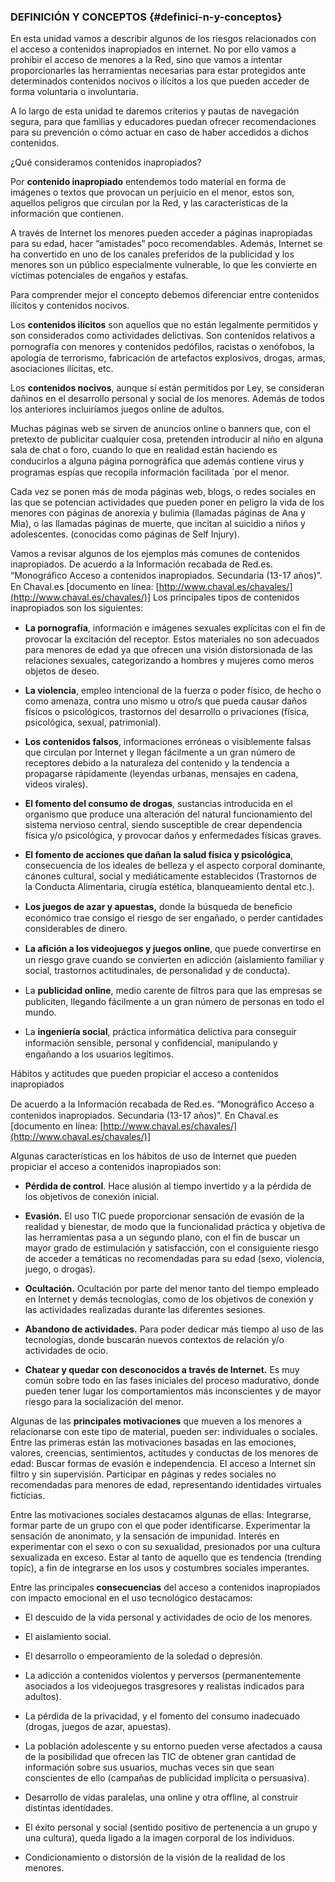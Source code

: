 ### DEFINICIÓN Y CONCEPTOS {#definici-n-y-conceptos}

En esta unidad vamos a describir algunos de los riesgos relacionados con el acceso a contenidos inapropiados en internet. No por ello vamos a prohibir el acceso de menores a la Red, sino que vamos a intentar proporcionarles las herramientas necesarias para estar protegidos ante determinados contenidos nocivos o ilícitos a los que pueden acceder de forma voluntaria o involuntaria.

A lo largo de esta unidad te daremos criterios y pautas de navegación segura, para que familias y educadores puedan ofrecer recomendaciones para su prevención o cómo actuar en caso de haber accedidos a dichos contenidos.

¿Qué consideramos contenidos inapropiados?

Por **contenido inapropiado** entendemos todo material en forma de imágenes o textos que provocan un perjuicio en el menor, estos son, aquellos peligros que circulan por la Red, y las características de la información que contienen.

A través de Internet los menores pueden acceder a páginas inapropiadas para su edad, hacer “amistades” poco recomendables. Además, Internet se ha convertido en uno de los canales preferidos de la publicidad y los menores son un público especialmente vulnerable, lo que les convierte en víctimas potenciales de engaños y estafas.

Para comprender mejor el concepto debemos diferenciar entre contenidos ilícitos y contenidos nocivos.

Los **contenidos ilícitos** son aquellos que no están legalmente permitidos y son considerados como actividades delictivas. Son contenidos relativos a pornografía con menores y contenidos pedóﬁlos, racistas o xenófobos, la apología de terrorismo, fabricación de artefactos explosivos, drogas, armas, asociaciones ilícitas, etc.

Los **contenidos nocivos**, aunque sí están permitidos por Ley, se consideran dañinos en el desarrollo personal y social de los menores. Además de todos los anteriores incluiríamos juegos online de adultos.

Muchas páginas web se sirven de anuncios online o banners que, con el pretexto de publicitar cualquier cosa, pretenden introducir al niño en alguna sala de chat o foro, cuando lo que en realidad están haciendo es conducirlos a alguna página pornográﬁca que además contiene virus y programas espías que recopila información facilitada `por el menor.

Cada vez se ponen más de moda páginas web, blogs, o redes sociales en las que se potencian actividades que pueden poner en peligro la vida de los menores con páginas de anorexia y bulimia (llamadas páginas de Ana y Mia), o las llamadas páginas de muerte, que incitan al suicidio a niños y adolescentes. (conocidas como páginas de Self Injury).

Vamos a revisar algunos de los ejemplos más comunes de contenidos inapropiados. De acuerdo a la Información recabada de Red.es. “Monográﬁco Acceso a contenidos inapropiados. Secundaria (13-17 años)”. En Chaval.es [documento en línea: [http://www.chaval.es/chavales/](http://www.chaval.es/chavales/)] Los principales tipos de contenidos inapropiados son los siguientes:

*   **La pornografía**, información e imágenes sexuales explícitas con el ﬁn de provocar la excitación del receptor. Estos materiales no son adecuados para menores de edad ya que ofrecen una visión distorsionada de las relaciones sexuales, categorizando a hombres y mujeres como meros objetos de deseo.

*   **La violencia**, empleo intencional de la fuerza o poder físico, de hecho o como amenaza, contra uno mismo u otro/s que pueda causar daños físicos o psicológicos, trastornos del desarrollo o privaciones (física, psicológica, sexual, patrimonial).

*   **Los contenidos falsos**, informaciones erróneas o visiblemente falsas que circulan por Internet y llegan fácilmente a un gran número de receptores debido a la naturaleza del contenido y la tendencia a propagarse rápidamente (leyendas urbanas, mensajes en cadena, videos virales).

*   **El fomento del consumo de drogas**, sustancias introducida en el organismo que produce una alteración del natural funcionamiento del sistema nervioso central, siendo susceptible de crear dependencia física y/o psicológica, y provocar daños y enfermedades físicas graves.

*   **El fomento de acciones que dañan la salud física y psicológica**, consecuencia de los ideales de belleza y el aspecto corporal dominante, cánones cultural, social y mediáticamente establecidos (Trastornos de la Conducta Alimentaria, cirugía estética, blanqueamiento dental etc.).

*   **Los juegos de azar y apuestas,** donde la búsqueda de beneﬁcio económico trae consigo el riesgo de ser engañado, o perder cantidades considerables de dinero.

*   **La aﬁción a los videojuegos y juegos online**, que puede convertirse en un riesgo grave cuando se convierten en adicción (aislamiento familiar y social, trastornos actitudinales, de personalidad y de conducta).

*   La **publicidad online**, medio carente de ﬁltros para que las empresas se publiciten, llegando fácilmente a un gran número de personas en todo el mundo.

*   La **ingeniería social**, práctica informática delictiva para conseguir información sensible, personal y conﬁdencial, manipulando y engañando a los usuarios legítimos.

Hábitos y actitudes que pueden propiciar el acceso a contenidos inapropiados

De acuerdo a la Información recabada de Red.es. “Monográﬁco Acceso a contenidos inapropiados. Secundaria (13-17 años)”. En Chaval.es [documento en línea: [http://www.chaval.es/chavales/](http://www.chaval.es/chavales/)]

Algunas características en los hábitos de uso de Internet que pueden propiciar el acceso a contenidos inapropiados son:

*   **Pérdida de control**. Hace alusión al tiempo invertido y a la pérdida de los objetivos de conexión inicial.

*   **Evasión.** El uso TIC puede proporcionar sensación de evasión de la realidad y bienestar, de modo que la funcionalidad práctica y objetiva de las herramientas pasa a un segundo plano, con el fin de buscar un mayor grado de estimulación y satisfacción, con el consiguiente riesgo de acceder a temáticas no recomendadas para su edad (sexo, violencia, juego, o drogas).

*   **Ocultación.** Ocultación por parte del menor tanto del tiempo empleado en Internet y demás tecnologías, como de los objetivos de conexión y las actividades realizadas durante las diferentes sesiones.

*   **Abandono de actividades.** Para poder dedicar más tiempo al uso de las tecnologías, donde buscarán nuevos contextos de relación y/o actividades de ocio.

*   **Chatear y quedar con desconocidos a través de Internet.** Es muy común sobre todo en las fases iniciales del proceso madurativo, donde pueden tener lugar los comportamientos más inconscientes y de mayor riesgo para la socialización del menor.

Algunas de las **principales motivaciones** que mueven a los menores a relacionarse con este tipo de material, pueden ser: individuales o sociales. Entre las primeras están las motivaciones basadas en las emociones, valores, creencias, sentimientos, actitudes y conductas de los menores de edad: Buscar formas de evasión e independencia. El acceso a Internet sin filtro y sin supervisión. Participar en páginas y redes sociales no recomendadas para menores de edad, representando identidades virtuales ficticias.

Entre las motivaciones sociales destacamos algunas de ellas: Integrarse, formar parte de un grupo con el que poder identificarse. Experimentar la sensación de anonimato, y la sensación de impunidad. Interés en experimentar con el sexo o con su sexualidad, presionados por una cultura sexualizada en exceso. Estar al tanto de aquello que es tendencia (trending topic), a fin de integrarse en los usos y costumbres sociales imperantes.

Entre las principales **consecuencias** del acceso a contenidos inapropiados con impacto emocional en el uso tecnológico destacamos:

*   El descuido de la vida personal y actividades de ocio de los menores.

*   El aislamiento social.

*   El desarrollo o empeoramiento de la soledad o depresión.

*   La adicción a contenidos violentos y perversos (permanentemente asociados a los videojuegos trasgresores y realistas indicados para adultos).

*   La pérdida de la privacidad, y el fomento del consumo inadecuado (drogas, juegos de azar, apuestas).

*   La población adolescente y su entorno pueden verse afectados a causa de la posibilidad que ofrecen las TIC de obtener gran cantidad de información sobre sus usuarios, muchas veces sin que sean conscientes de ello (campañas de publicidad implícita o persuasiva).

*   Desarrollo de vidas paralelas, una online y otra offline, al construir distintas identidades.

*   El éxito personal y social (sentido positivo de pertenencia a un grupo y una cultura), queda ligado a la imagen corporal de los individuos.

*   Condicionamiento o distorsión de la visión de la realidad de los menores.